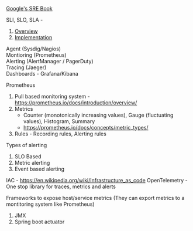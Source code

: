 [Google's SRE Book](https://sre.google/workbook/table-of-contents/)

SLI, SLO, SLA - 
  1. [Overview](https://sre.google/sre-book/service-level-objectives/)
  2. [Implementation](https://sre.google/workbook/implementing-slos/)

Agent (Sysdig/Nagios)<br/>
Montioring (Prometheus)<br/>
Alerting (AlertManager / PagerDuty)<br/>
Tracing (Jaeger)<br/>
Dashboards - Grafana/Kibana <br />

Prometheus
  1. Pull based monitoring system - https://prometheus.io/docs/introduction/overview/
  2. Metrics
     - Counter (monotonically increasing values), Gauge (fluctuating values), Histogram, Summary
     - https://prometheus.io/docs/concepts/metric_types/
  4. Rules
    - Recording rules, Alerting rules
     
Types of alerting
  1. SLO Based
  2. Metric alerting
  3. Event based alerting

IAC - https://en.wikipedia.org/wiki/Infrastructure_as_code 
OpenTelemetry - One stop library for traces, metrics and alerts

Frameworks to expose host/service metrics (They can export metrics to a montitoring system like Prometheus)
  1. JMX
  2. Spring boot actuator 
